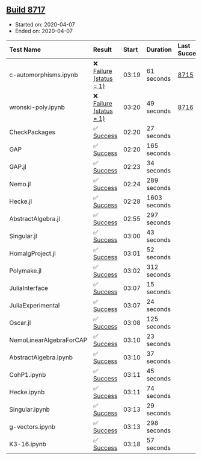 ## [Build 8717](https://oscarci.mathematik.uni-kl.de/job/oscar/8717/)

* Started on: 2020-04-07
* Ended on: 2020-04-07

| Test Name    | Result | Start | Duration | Last Success | First Failure |
|:-------------|:-------|:------|:---------|:-------------|:--------------|
| c-automorphisms.ipynb | ❌ [Failure (status = 1)](https://oscarci.mathematik.uni-kl.de/job/oscar/8717/artifact/logs/build-8717/c-automorphisms.ipynb.log) | 03:19 | 61 seconds | [8715](https://oscarci.mathematik.uni-kl.de/job/oscar/8715/) | [8716](https://oscarci.mathematik.uni-kl.de/job/oscar/8716/) |
| wronski-poly.ipynb | ❌ [Failure (status = 1)](https://oscarci.mathematik.uni-kl.de/job/oscar/8717/artifact/logs/build-8717/wronski-poly.ipynb.log) | 03:20 | 49 seconds | [8716](https://oscarci.mathematik.uni-kl.de/job/oscar/8716/) | [8717](https://oscarci.mathematik.uni-kl.de/job/oscar/8717/) |
| CheckPackages | ✅ [Success](https://oscarci.mathematik.uni-kl.de/job/oscar/8717/artifact/logs/build-8717/CheckPackages.log) | 02:20 | 27 seconds |  |  |
| GAP | ✅ [Success](https://oscarci.mathematik.uni-kl.de/job/oscar/8717/artifact/logs/build-8717/GAP.log) | 02:20 | 165 seconds |  |  |
| GAP.jl | ✅ [Success](https://oscarci.mathematik.uni-kl.de/job/oscar/8717/artifact/logs/build-8717/GAP.jl.log) | 02:23 | 34 seconds |  |  |
| Nemo.jl | ✅ [Success](https://oscarci.mathematik.uni-kl.de/job/oscar/8717/artifact/logs/build-8717/Nemo.jl.log) | 02:24 | 289 seconds |  |  |
| Hecke.jl | ✅ [Success](https://oscarci.mathematik.uni-kl.de/job/oscar/8717/artifact/logs/build-8717/Hecke.jl.log) | 02:28 | 1603 seconds |  |  |
| AbstractAlgebra.jl | ✅ [Success](https://oscarci.mathematik.uni-kl.de/job/oscar/8717/artifact/logs/build-8717/AbstractAlgebra.jl.log) | 02:55 | 297 seconds |  |  |
| Singular.jl | ✅ [Success](https://oscarci.mathematik.uni-kl.de/job/oscar/8717/artifact/logs/build-8717/Singular.jl.log) | 03:00 | 43 seconds |  |  |
| HomalgProject.jl | ✅ [Success](https://oscarci.mathematik.uni-kl.de/job/oscar/8717/artifact/logs/build-8717/HomalgProject.jl.log) | 03:01 | 52 seconds |  |  |
| Polymake.jl | ✅ [Success](https://oscarci.mathematik.uni-kl.de/job/oscar/8717/artifact/logs/build-8717/Polymake.jl.log) | 03:02 | 312 seconds |  |  |
| JuliaInterface | ✅ [Success](https://oscarci.mathematik.uni-kl.de/job/oscar/8717/artifact/logs/build-8717/JuliaInterface.log) | 03:07 | 15 seconds |  |  |
| JuliaExperimental | ✅ [Success](https://oscarci.mathematik.uni-kl.de/job/oscar/8717/artifact/logs/build-8717/JuliaExperimental.log) | 03:07 | 24 seconds |  |  |
| Oscar.jl | ✅ [Success](https://oscarci.mathematik.uni-kl.de/job/oscar/8717/artifact/logs/build-8717/Oscar.jl.log) | 03:08 | 125 seconds |  |  |
| NemoLinearAlgebraForCAP | ✅ [Success](https://oscarci.mathematik.uni-kl.de/job/oscar/8717/artifact/logs/build-8717/NemoLinearAlgebraForCAP.log) | 03:10 | 23 seconds |  |  |
| AbstractAlgebra.ipynb | ✅ [Success](https://oscarci.mathematik.uni-kl.de/job/oscar/8717/artifact/logs/build-8717/AbstractAlgebra.ipynb.log) | 03:10 | 37 seconds |  |  |
| CohP1.ipynb | ✅ [Success](https://oscarci.mathematik.uni-kl.de/job/oscar/8717/artifact/logs/build-8717/CohP1.ipynb.log) | 03:11 | 45 seconds |  |  |
| Hecke.ipynb | ✅ [Success](https://oscarci.mathematik.uni-kl.de/job/oscar/8717/artifact/logs/build-8717/Hecke.ipynb.log) | 03:11 | 74 seconds |  |  |
| Singular.ipynb | ✅ [Success](https://oscarci.mathematik.uni-kl.de/job/oscar/8717/artifact/logs/build-8717/Singular.ipynb.log) | 03:13 | 29 seconds |  |  |
| g-vectors.ipynb | ✅ [Success](https://oscarci.mathematik.uni-kl.de/job/oscar/8717/artifact/logs/build-8717/g-vectors.ipynb.log) | 03:13 | 298 seconds |  |  |
| K3-16.ipynb | ✅ [Success](https://oscarci.mathematik.uni-kl.de/job/oscar/8717/artifact/logs/build-8717/K3-16.ipynb.log) | 03:18 | 57 seconds |  |  |
